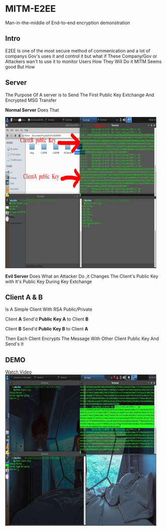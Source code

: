 # MITM-E2EE
Man-in-the-middle of End-to-end encryption demonstration


## Intro
E2EE Is one of the most secure method of commenication
and a lot of companys Gov's uses it and control it
but what if These Company/Gov or Attackers wan't to use it to monitor Users 
How They Will Do it MITM Seems good But How


## Server
The Purpose Of A server is to Send The First Public Key Extchange And Encrypted MSG Transfer

**Normal Server** Does That 

<img alt="Public Key Sharing" src="Public Sharing clor.png" width=480 height=480>

**Evil Server** Does What an Attacker Do ,it Changes The Client's Public Key with It's Public Key During Key Extchange

## Client A & B
Is A Simple Client With RSA Public/Private 

Client **A** Send'd **Public Key A** to Client **B**

Client **B** Send'd **Public Key B** to Client **A**

Then Each Client Encrypts The Message With Other Client Public Key And Send's It 

## DEMO

<a href="End Example.mp4" >Watch Video<img src="z.png" width=480 height=480></a>
